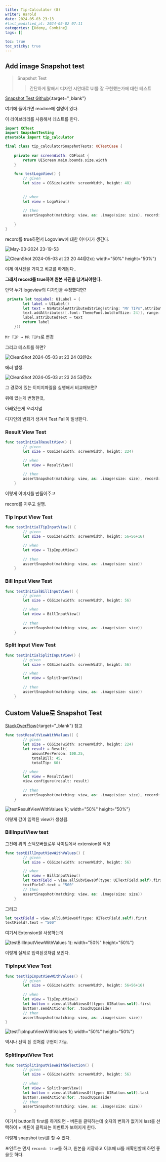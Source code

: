 ```yaml
---
title: Tip-Calculator (8)
writer: Harold
date: 2024-05-03 23:13
#last_modified_at: 2024-05-02 07:11
categories: [Udemy, Combine]
tags: []

toc: true
toc_sticky: true
---
```


## Add image Snapshot test

> Snapshot Test
>> 간단하게 말해서 디자인 시안대로 UI를 잘 구현했는가에 대한 테스트

[Snapshot Test Github](https://github.com/pointfreeco/swift-snapshot-testing){:target="_blank"}

여기에 들어가면 readme에 설명이 있다.

이 라이브러리를 사용해서 테스트를 한다.

```swift
import XCTest
import SnapshotTesting
@testable import tip_calculator

final class tip_calculatorSnapshotTests: XCTestCase {
    
    private var screenWidth: CGFloat {
        return UIScreen.main.bounds.size.width
    }
    
    func testLogoView() {
        // given
        let size = CGSize(width: screenWidth, height: 48)
        
        
        // when
        let view = LogoView()
        
        // then
        assertSnapshot(matching: view, as: .image(size: size), record: true)
        
    }
}
```

record를 true하면서 Logoview에 대한 이미지가 생긴다.

![May-03-2024 23-19-53](https://github.com/Haroldfromk/haroldfromk.github.io/assets/97341336/1a12d6a7-73ee-4ca8-a4d2-5e444632e35e)

![CleanShot 2024-05-03 at 23 20 44@2x](https://github.com/Haroldfromk/haroldfromk.github.io/assets/97341336/52e68079-6d01-48df-96d5-9b0633f43146){: width="50%" height="50%"}

이제 이사진을 가지고 비교를 하게된다..

**그래서 record를 true하여 원본 사진을 남겨놔야한다.**

만약 누가 logoview의 디자인을 수정했다면?

```swift
 private let topLabel: UILabel = {
        let label = UILabel()
        let text = NSMutableAttributedString(string: "Mr TIPs",attributes: [.font: ThemeFont.demibold(ofSize: 16)])
        text.addAttributes([.font: ThemeFont.bold(ofSize: 24)], range: NSMakeRange(3, 3)) // TIP부분 더 강조
        label.attributedText = text
        return label
    }()
```

`Mr TIP → MR TIPs`로 변경

그리고 테스트를 하면?

![CleanShot 2024-05-03 at 23 24 02@2x](https://github.com/Haroldfromk/haroldfromk.github.io/assets/97341336/26425963-ce89-4c3f-8025-4a2b5e4f526d)

에러 발생.

![CleanShot 2024-05-03 at 23 24 53@2x](https://github.com/Haroldfromk/haroldfromk.github.io/assets/97341336/e3a2f29b-08b0-475d-a61e-449035cb0f4d)

그 경로에 있는 이미지파일을 실행해서 비교해보면?

위에 있는게 변형한것,

아래있는게 오리지널

디자인의 변화가 생겨서 Test Fail이 발생한다.

### Result View Test

```swift
func testInitialResultView() {
        // given
        let size = CGSize(width: screenWidth, height: 224)

        // when
        let view = ResultView()
        
        // then
        assertSnapshot(matching: view, as: .image(size: size), record: true)
    }
```

이렇게 이미지를 만들어주고

record를 지우고 실행.

### Tip Input View Test

```swift
func testInitialTipInputView() {
        // given
        let size = CGSize(width: screenWidth, height: 56+56+16)

        // when
        let view = TipInputView()
        
        // then
        assertSnapshot(matching: view, as: .image(size: size))
    }
```

### Bill Input View Test

```swift
func testInitialBillInputView() {
        // given
        let size = CGSize(width: screenWidth, height: 56)

        // when
        let view = BillInputView()
        
        // then
        assertSnapshot(matching: view, as: .image(size: size))
    }
```

### Split Input View Test

```swift
func testInitialSplitInputView() {
        // given
        let size = CGSize(width: screenWidth, height: 56)

        // when
        let view = SplitInputView()
        
        // then
        assertSnapshot(matching: view, as: .image(size: size))
    }
```

## Custom Value로 Snapshot Test

[StackOverFlow](https://stackoverflow.com/questions/32151637/swift-get-all-subviews-of-a-specific-type-and-add-to-an-array/45297466#45297466){:target="_blank"} 참고

```swift
func testResultViewWithValues() {
        // given
        let size = CGSize(width: screenWidth, height: 224)
        let result = Result(
            amountPerPerson: 100.25,
            totalBill: 45,
            totalTip: 60)
        
        // when
        let view = ResultView()
        view.configure(result: result)
        
        // then
        assertSnapshot(matching: view, as: .image(size: size), record: true)
    }
```

![testResultViewWithValues 1](https://github.com/Haroldfromk/haroldfromk.github.io/assets/97341336/21096e95-2b22-4a26-8c72-6b9b2e86df77){: width="50%" height="50%"}

이렇게 값이 입력된 view가 생성됨.

### BillInputView test

그전에 위의 스택오버플로우 사이트에서 extension을 적용


```swift
func testBillInputViewWithValues() {
        // given
        let size = CGSize(width: screenWidth, height: 56)

        // when
        let view = BillInputView()
        let textField = view.allSubViewsOf(type: UITextField.self).first
        textField?.text = "500"
        // then
        assertSnapshot(matching: view, as: .image(size: size))
    }
```
그리고
```swift
let textField = view.allSubViewsOf(type: UITextField.self).first
textField?.text = "500"
```

여기서 Extension을 사용하는데 

![testBillInputViewWithValues 1](https://github.com/Haroldfromk/haroldfromk.github.io/assets/97341336/cda6b596-68a6-4a48-bc06-3ee4e3edddb6){: width="50%" height="50%"}

이렇게 실제로 입력된것처럼 보인다.

### TipInput View Test

```swift
func testTipInputViewWithValues() {
        // given
        let size = CGSize(width: screenWidth, height: 56+56+16)
        
        // when
        let view = TipInputView()
        let button = view.allSubViewsOf(type: UIButton.self).first
        button?.sendActions(for: .touchUpInside)
        // then
        assertSnapshot(matching: view, as: .image(size: size))
}
```

![testTipInputViewWithValues 1](https://github.com/Haroldfromk/haroldfromk.github.io/assets/97341336/81ace4d0-48be-4bd4-8d18-3de66c2aa5e6){: width="50%" height="50%"}

역시나 선택 된 것처럼 구현이 가능.

### SplitInputView Test

```swift
func testSplitInputViewWithSelection() {
        // given
        let size = CGSize(width: screenWidth, height: 56)
        
        // when
        let view = SplitInputView()
        let button = view.allSubViewsOf(type: UIButton.self).last
        button?.sendActions(for: .touchUpInside)
        // then
        assertSnapshot(matching: view, as: .image(size: size))
    }
```

여기서 button의 first를 하게되면 - 버튼을 클릭하는데 숫자의 변화가 없기에 last를 선택하여 + 버튼이 클릭되는 이벤트가 보여지게 한다.

이렇게 snapshot test를 할 수 있다.

포인트는 먼저 `record: true`를 하고, 원본을 저장하고 이후에 ui를 재확인할때 하면 좋을듯 하다.